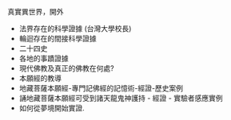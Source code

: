 真實異世界，開外
- 法界存在的科學證據 (台灣大學校長)
- 輪迴存在的間接科學證據
- 二十四史
- 各地的事蹟證據
- 現代佛教及真正的佛教在何處?
- 本願經的教導
- 地藏菩薩本願經-專門記佛經的記憶術-經證-歷史案例
- 誦地藏菩薩本願經可受到諸天龍鬼神護持 - 經證 - 實驗者感應實例
- 如何從夢境開始實證.
